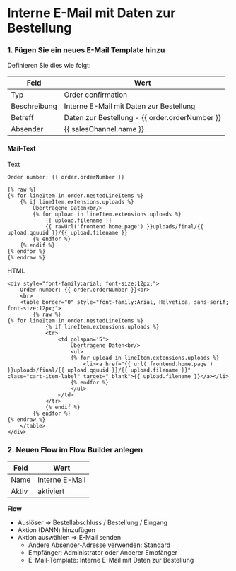 # Interne E-Mail mit Daten zur Bestellung

### 1. Fügen Sie ein neues E-Mail Template hinzu

Definieren Sie dies wie folgt:

| Feld         | Wert                                             |
| ------------ | ------------------------------------------------ |
| Typ          | Order confirmation                               |
| Beschreibung | Interne E-Mail mit Daten zur Bestellung          |
| Betreff      | Daten zur Bestellung - \{{ order.orderNumber \}} |
| Absender     | \{{ salesChannel.name \}}                        |

#### Mail-Text

Text

```twig
Order number: {{ order.orderNumber }}

{% raw %}
{% for lineItem in order.nestedLineItems %}
    {% if lineItem.extensions.uploads %}
        Übertragene Daten<br/>
        {% for upload in lineItem.extensions.uploads %}
            {{ upload.filename }}
            {{ rawUrl('frontend.home.page') }}uploads/final/{{ upload.qquuid }}/{{ upload.filename }}
        {% endfor %}
    {% endif %}
{% endfor %}
{% endraw %}
```

HTML

```twig
<div style="font-family:arial; font-size:12px;">
    Order number: {{ order.orderNumber }}<br>
    <br>
    <table border="0" style="font-family:Arial, Helvetica, sans-serif; font-size:12px;">
        {% raw %}
{% for lineItem in order.nestedLineItems %}
            {% if lineItem.extensions.uploads %}
            <tr>
                <td colspan='5'>
                    Übertragene Daten<br/>
                    <ul>
                    {% for upload in lineItem.extensions.uploads %}
                        <li><a href="{{ url('frontend.home.page') }}uploads/final/{{ upload.qquuid }}/{{ upload.filename }}" class="cart-item-label" target="_blank">{{ upload.filename }}</a></li>
                    {% endfor %}
                    </ul>
                </td>
            </tr>
            {% endif %}
        {% endfor %}
{% endraw %}
    </table>
</div>
```

### 2. Neuen Flow im Flow Builder anlegen

| Feld  | Wert           |
| ----- | -------------- |
| Name  | Interne E-Mail |
| Aktiv | aktiviert      |

**Flow**

* Auslöser => Bestellabschluss / Bestellung / Eingang
* Aktion (DANN) hinzufügen
* Aktion auswählen => E-Mail senden
  * Andere Absender-Adresse verwenden: Standard
  * Empfänger: Administrator oder Anderer Empfänger
  * E-Mail-Template: Interne E-Mail mit Daten zur Bestellung
